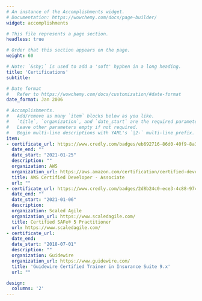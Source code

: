 ```yaml
---
# An instance of the Accomplishments widget.
# Documentation: https://wowchemy.com/docs/page-builder/
widget: accomplishments

# This file represents a page section.
headless: true

# Order that this section appears on the page.
weight: 60

# Note: `&shy;` is used to add a 'soft' hyphen in a long heading.
title: 'Certifications'
subtitle:

# Date format
#   Refer to https://wowchemy.com/docs/customization/#date-format
date_format: Jan 2006

# Accomplishments.
#   Add/remove as many `item` blocks below as you like.
#   `title`, `organization`, and `date_start` are the required parameters.
#   Leave other parameters empty if not required.
#   Begin multi-line descriptions with YAML's `|2-` multi-line prefix.
item:
- certificate_url: https://www.credly.com/badges/eb692716-86d0-40f9-8a35-0acb44d51717/public_url
  date_end: ""
  date_start: "2021-01-25"
  description: ""
  organization: AWS
  organization_url: https://aws.amazon.com/certification/certified-developer-associate/
  title: AWS Certified Developer - Associate
  url: ""
- certificate_url: https://www.credly.com/badges/2d8b24c0-ece3-4c88-97c2-bfebf2979305/public_url
  date_end: ""
  date_start: "2021-01-06"
  description:
  organization: Scaled Agile
  organization_url: https://www.scaledagile.com/
  title: Certified SAFe® 5 Practitioner
  url: https://www.scaledagile.com/
- certificate_url:
  date_end:
  date_start: "2018-07-01"
  description: ""
  organization: Guidewire
  organization_url: https://www.guidewire.com/
  title: 'Guidewire Certified Trainer in Insurance Suite 9.x'
  url: ""

design:
  columns: '2'
---
```

